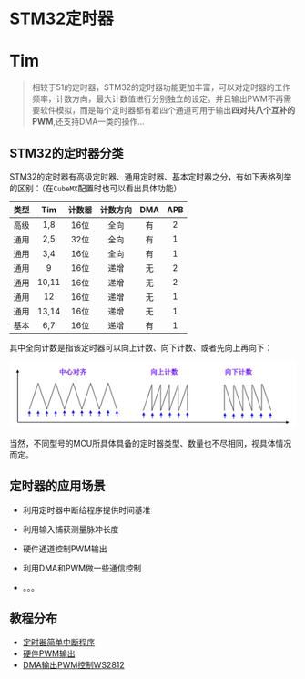 <span id="hidden-autonumber"></span>

<h1 class="article-title">STM32定时器</h1>

# Tim

>相较于51的定时器，STM32的定时器功能更加丰富，可以对定时器的工作频率，计数方向，最大计数值进行分别独立的设定。并且输出PWM不再需要软件模拟，而是每个定时器都有着四个通道可用于输出**四对共八个互补的PWM**,还支持DMA一类的操作...

## STM32的定时器分类
STM32的定时器有高级定时器、通用定时器、基本定时器之分，有如下表格列举的区别：（在`CubeMX`配置时也可以看出具体功能）

| 类型 |  Tim  | 计数器 | 计数方向 | DMA  | APB  |
| :--: | :---: | :----: | :------: | :--: | :--: |
| 高级 |  1,8  |  16位  |   全向   |  有  |  2   |
| 通用 |  2,5  |  32位  |   全向   |  有  |  1   |
| 通用 |  3,4  |  16位  |   全向   |  有  |  1   |
| 通用 |   9   |  16位  |   递增   |  无  |  2   |
| 通用 | 10,11 |  16位  |   递增   |  无  |  2   |
| 通用 |  12   |  16位  |   递增   |  无  |  1   |
| 通用 | 13,14 |  16位  |   递增   |  无  |  1   |
| 基本 |  6,7  |  16位  |   递增   |  有  |  1   |

其中全向计数是指该定时器可以向上计数、向下计数、或者先向上再向下：

![计数方式](assets\计数方式.png)

当然，不同型号的MCU所具体具备的定时器类型、数量也不尽相同，视具体情况而定。

## 定时器的应用场景

- 利用定时器中断给程序提供时间基准

- 利用输入捕获测量脉冲长度
- 硬件通道控制PWM输出
- 利用DMA和PWM做一些通信控制
- 。。。

## 教程分布

- [定时器简单中断程序](./定时器简单中断程序.md)
- [硬件PWM输出](./硬件PWM输出.md)
- [DMA输出PWM控制WS2812](./DMA输出PWM控制WS2812.md)